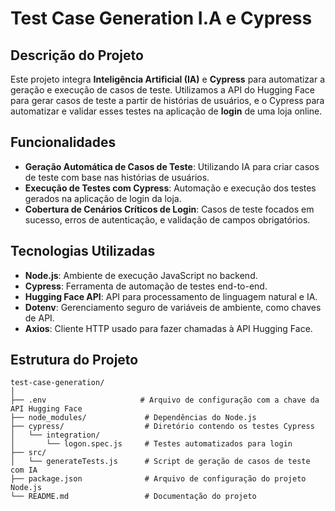 # Test Case Generation I.A e Cypress

## Descrição do Projeto

Este projeto integra **Inteligência Artificial (IA)** e **Cypress** para automatizar a geração e execução de casos de teste. Utilizamos a API do Hugging Face para gerar casos de teste a partir de histórias de usuários, e o Cypress para automatizar e validar esses testes na aplicação de **login** de uma loja online.

## Funcionalidades

- **Geração Automática de Casos de Teste**: Utilizando IA para criar casos de teste com base nas histórias de usuários.
- **Execução de Testes com Cypress**: Automação e execução dos testes gerados na aplicação de login da loja.
- **Cobertura de Cenários Críticos de Login**: Casos de teste focados em sucesso, erros de autenticação, e validação de campos obrigatórios.

## Tecnologias Utilizadas

- **Node.js**: Ambiente de execução JavaScript no backend.
- **Cypress**: Ferramenta de automação de testes end-to-end.
- **Hugging Face API**: API para processamento de linguagem natural e IA.
- **Dotenv**: Gerenciamento seguro de variáveis de ambiente, como chaves de API.
- **Axios**: Cliente HTTP usado para fazer chamadas à API Hugging Face.

## Estrutura do Projeto

```plaintext
test-case-generation/
│
├── .env                     # Arquivo de configuração com a chave da API Hugging Face
├── node_modules/             # Dependências do Node.js
├── cypress/                  # Diretório contendo os testes Cypress
│   └── integration/
│       └── logon.spec.js     # Testes automatizados para login
├── src/
│   └── generateTests.js      # Script de geração de casos de teste com IA
├── package.json              # Arquivo de configuração do projeto Node.js
└── README.md                 # Documentação do projeto


